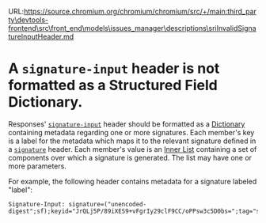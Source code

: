 URL:https://source.chromium.org/chromium/chromium/src/+/main:third_party\devtools-frontend\src\front_end\models\issues_manager\descriptions\sriInvalidSignatureInputHeader.md
# A `signature-input` header is not formatted as a Structured Field Dictionary.

Responses' [`signature-input`](signatureInputHeader) header should be formatted
as a [Dictionary](sfDictionary) containing metadata regarding one or more
signatures. Each member's key is a label for the metadata which maps it to the
relevant signature defined in a [`signature`](signatureHeader) header. Each
member's value is an [Inner List](sfInnerList) containing a set of components
over which a signature is generated. The list may have one or more parameters.

For example, the following header contains metadata for a signature labeled
"label":

```
Signature-Input: signature=("unencoded-digest";sf);keyid="JrQLj5P/89iXES9+vFgrIy29clF9CC/oPPsw3c5D0bs=";tag="sri"
```
